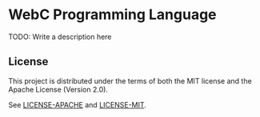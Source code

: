 # WebC Programming Language

TODO: Write a description here

## License

This project is distributed under the terms of both the MIT license and the Apache License (Version 2.0).

See [LICENSE-APACHE](./licenses/LICENSE-APACHE) and [LICENSE-MIT](./licenses/LICENSE-MIT).
